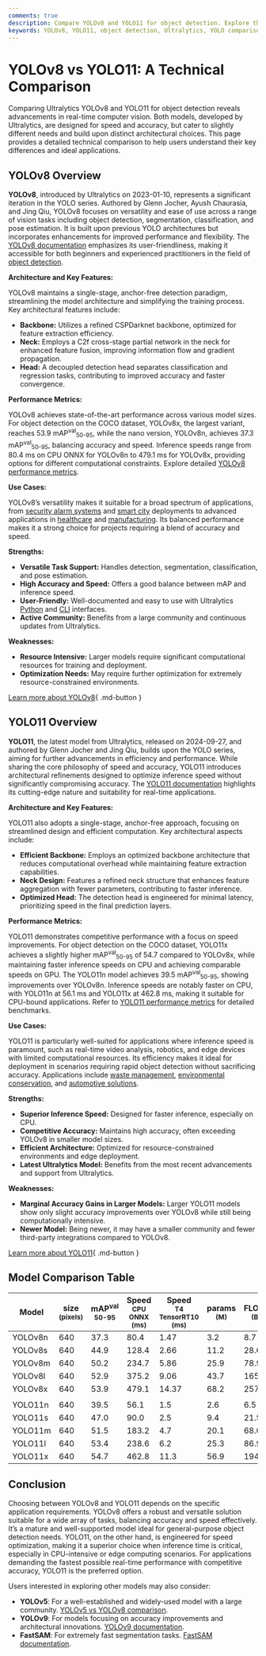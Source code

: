 ```yaml
---
comments: true
description: Compare YOLOv8 and YOLO11 for object detection. Explore their performance, architecture, and best-use cases to find the right model for your needs.
keywords: YOLOv8, YOLO11, object detection, Ultralytics, YOLO comparison, machine learning, computer vision, inference speed, model accuracy
---
```


# YOLOv8 vs YOLO11: A Technical Comparison

Comparing Ultralytics YOLOv8 and YOLO11 for object detection reveals advancements in real-time computer vision. Both models, developed by Ultralytics, are designed for speed and accuracy, but cater to slightly different needs and build upon distinct architectural choices. This page provides a detailed technical comparison to help users understand their key differences and ideal applications.

<script async src="https://cdn.jsdelivr.net/npm/chart.js"></script>
<script defer src="../../javascript/benchmark.js"></script>

<canvas id="modelComparisonChart" width="1024" height="400" active-models='["YOLOv8", "YOLO11"]'></canvas>

## YOLOv8 Overview

**YOLOv8**, introduced by Ultralytics on 2023-01-10, represents a significant iteration in the YOLO series. Authored by Glenn Jocher, Ayush Chaurasia, and Jing Qiu, YOLOv8 focuses on versatility and ease of use across a range of vision tasks including object detection, segmentation, classification, and pose estimation. It is built upon previous YOLO architectures but incorporates enhancements for improved performance and flexibility. The [YOLOv8 documentation](https://docs.ultralytics.com/models/yolov8/) emphasizes its user-friendliness, making it accessible for both beginners and experienced practitioners in the field of [object detection](https://www.ultralytics.com/glossary/object-detection).

**Architecture and Key Features:**

YOLOv8 maintains a single-stage, anchor-free detection paradigm, streamlining the model architecture and simplifying the training process. Key architectural features include:

- **Backbone:** Utilizes a refined CSPDarknet backbone, optimized for feature extraction efficiency.
- **Neck:** Employs a C2f cross-stage partial network in the neck for enhanced feature fusion, improving information flow and gradient propagation.
- **Head:** A decoupled detection head separates classification and regression tasks, contributing to improved accuracy and faster convergence.

**Performance Metrics:**

YOLOv8 achieves state-of-the-art performance across various model sizes. For object detection on the COCO dataset, YOLOv8x, the largest variant, reaches 53.9 mAP<sup>val</sup><sub>50-95</sub>, while the nano version, YOLOv8n, achieves 37.3 mAP<sup>val</sup><sub>50-95</sub>, balancing accuracy and speed. Inference speeds range from 80.4 ms on CPU ONNX for YOLOv8n to 479.1 ms for YOLOv8x, providing options for different computational constraints. Explore detailed [YOLOv8 performance metrics](https://docs.ultralytics.com/models/yolov8/#performance-metrics).

**Use Cases:**

YOLOv8’s versatility makes it suitable for a broad spectrum of applications, from [security alarm systems](https://www.ultralytics.com/blog/security-alarm-system-projects-with-ultralytics-yolov8) and [smart city](https://www.ultralytics.com/blog/computer-vision-ai-in-smart-cities) deployments to advanced applications in [healthcare](https://www.ultralytics.com/solutions/ai-in-healthcare) and [manufacturing](https://www.ultralytics.com/solutions/ai-in-manufacturing). Its balanced performance makes it a strong choice for projects requiring a blend of accuracy and speed.

**Strengths:**

- **Versatile Task Support:** Handles detection, segmentation, classification, and pose estimation.
- **High Accuracy and Speed:** Offers a good balance between mAP and inference speed.
- **User-Friendly:** Well-documented and easy to use with Ultralytics [Python](https://docs.ultralytics.com/usage/python/) and [CLI](https://docs.ultralytics.com/usage/cli/) interfaces.
- **Active Community:** Benefits from a large community and continuous updates from Ultralytics.

**Weaknesses:**

- **Resource Intensive:** Larger models require significant computational resources for training and deployment.
- **Optimization Needs:** May require further optimization for extremely resource-constrained environments.

[Learn more about YOLOv8](https://docs.ultralytics.com/models/yolov8/){ .md-button }

## YOLO11 Overview

**YOLO11**, the latest model from Ultralytics, released on 2024-09-27, and authored by Glenn Jocher and Jing Qiu, builds upon the YOLO series, aiming for further advancements in efficiency and performance. While sharing the core philosophy of speed and accuracy, YOLO11 introduces architectural refinements designed to optimize inference speed without significantly compromising accuracy. The [YOLO11 documentation](https://docs.ultralytics.com/models/yolo11/) highlights its cutting-edge nature and suitability for real-time applications.

**Architecture and Key Features:**

YOLO11 also adopts a single-stage, anchor-free approach, focusing on streamlined design and efficient computation. Key architectural aspects include:

- **Efficient Backbone:** Employs an optimized backbone architecture that reduces computational overhead while maintaining feature extraction capabilities.
- **Neck Design:** Features a refined neck structure that enhances feature aggregation with fewer parameters, contributing to faster inference.
- **Optimized Head:** The detection head is engineered for minimal latency, prioritizing speed in the final prediction layers.

**Performance Metrics:**

YOLO11 demonstrates competitive performance with a focus on speed improvements. For object detection on the COCO dataset, YOLO11x achieves a slightly higher mAP<sup>val</sup><sub>50-95</sub> of 54.7 compared to YOLOv8x, while maintaining faster inference speeds on CPU and achieving comparable speeds on GPU. The YOLO11n model achieves 39.5 mAP<sup>val</sup><sub>50-95</sub>, showing improvements over YOLOv8n. Inference speeds are notably faster on CPU, with YOLO11n at 56.1 ms and YOLO11x at 462.8 ms, making it suitable for CPU-bound applications. Refer to [YOLO11 performance metrics](https://docs.ultralytics.com/models/yolo11/#performance-metrics) for detailed benchmarks.

**Use Cases:**

YOLO11 is particularly well-suited for applications where inference speed is paramount, such as real-time video analysis, robotics, and edge devices with limited computational resources. Its efficiency makes it ideal for deployment in scenarios requiring rapid object detection without sacrificing accuracy. Applications include [waste management](https://www.ultralytics.com/blog/enhancing-waste-management-with-ultralytics-yolo11), [environmental conservation](https://www.ultralytics.com/blog/ultralytics-yolo11-and-computer-vision-for-environmental-conservation), and [automotive solutions](https://www.ultralytics.com/blog/ultralytics-yolo11-and-computer-vision-for-automotive-solutions).

**Strengths:**

- **Superior Inference Speed:** Designed for faster inference, especially on CPU.
- **Competitive Accuracy:** Maintains high accuracy, often exceeding YOLOv8 in smaller model sizes.
- **Efficient Architecture:** Optimized for resource-constrained environments and edge deployment.
- **Latest Ultralytics Model:** Benefits from the most recent advancements and support from Ultralytics.

**Weaknesses:**

- **Marginal Accuracy Gains in Larger Models:** Larger YOLO11 models show only slight accuracy improvements over YOLOv8 while still being computationally intensive.
- **Newer Model:** Being newer, it may have a smaller community and fewer third-party integrations compared to YOLOv8.

[Learn more about YOLO11](https://docs.ultralytics.com/models/yolo11/){ .md-button }

## Model Comparison Table

| Model   | size<br><sup>(pixels) | mAP<sup>val<br>50-95 | Speed<br><sup>CPU ONNX<br>(ms) | Speed<br><sup>T4 TensorRT10<br>(ms) | params<br><sup>(M) | FLOPs<br><sup>(B) |
| ------- | --------------------- | -------------------- | ------------------------------ | ----------------------------------- | ------------------ | ----------------- |
| YOLOv8n | 640                   | 37.3                 | 80.4                           | 1.47                                | 3.2                | 8.7               |
| YOLOv8s | 640                   | 44.9                 | 128.4                          | 2.66                                | 11.2               | 28.6              |
| YOLOv8m | 640                   | 50.2                 | 234.7                          | 5.86                                | 25.9               | 78.9              |
| YOLOv8l | 640                   | 52.9                 | 375.2                          | 9.06                                | 43.7               | 165.2             |
| YOLOv8x | 640                   | 53.9                 | 479.1                          | 14.37                               | 68.2               | 257.8             |
|         |                       |                      |                                |                                     |                    |                   |
| YOLO11n | 640                   | 39.5                 | 56.1                           | 1.5                                 | 2.6                | 6.5               |
| YOLO11s | 640                   | 47.0                 | 90.0                           | 2.5                                 | 9.4                | 21.5              |
| YOLO11m | 640                   | 51.5                 | 183.2                          | 4.7                                 | 20.1               | 68.0              |
| YOLO11l | 640                   | 53.4                 | 238.6                          | 6.2                                 | 25.3               | 86.9              |
| YOLO11x | 640                   | 54.7                 | 462.8                          | 11.3                                | 56.9               | 194.9             |

## Conclusion

Choosing between YOLOv8 and YOLO11 depends on the specific application requirements. YOLOv8 offers a robust and versatile solution suitable for a wide array of tasks, balancing accuracy and speed effectively. It’s a mature and well-supported model ideal for general-purpose object detection needs. YOLO11, on the other hand, is engineered for speed optimization, making it a superior choice when inference time is critical, especially in CPU-intensive or edge computing scenarios. For applications demanding the fastest possible real-time performance with competitive accuracy, YOLO11 is the preferred option.

Users interested in exploring other models may also consider:

- **YOLOv5**: For a well-established and widely-used model with a large community. [YOLOv5 vs YOLOv8 comparison](https://docs.ultralytics.com/compare/yolov5-vs-yolov8/).
- **YOLOv9**: For models focusing on accuracy improvements and architectural innovations. [YOLOv9 documentation](https://docs.ultralytics.com/models/yolov9/).
- **FastSAM**: For extremely fast segmentation tasks. [FastSAM documentation](https://docs.ultralytics.com/models/fast-sam/).
